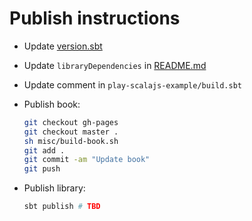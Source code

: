 # Publish instructions

- Update [version.sbt](version.sbt)

- Update `libraryDependencies` in [README.md](README.md)

- Update comment in `play-scalajs-example/build.sbt`

- Publish book:

    ```sh
    git checkout gh-pages
    git checkout master .
    sh misc/build-book.sh
    git add .
    git commit -am "Update book"
    git push
    ```

- Publish library:

    ```sh
    sbt publish # TBD
    ```
